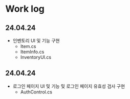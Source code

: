 # Work log

## 24.04.24

- 인벤토리 UI 및 기능 구현
    - Item.cs
    - ItemInfo.cs
    - InventoryUI.cs

## 24.04.24
- 로그인 페이지 UI 및 기능 및 로그인 페이지 유효성 검사 구현
    - AuthControl.cs

